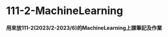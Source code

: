 # 111-2-MachineLearning
**用來放111-2(2023/2-2023/6)的MachineLearning上課筆記及作業**<br>
<!--* 上課: 日期-名稱<br>
* 作業: HW0-名稱<br>
* 期中: Midterm0-名稱<br>
* 期末: Final-名稱<br>-->
